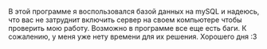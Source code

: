 В этой программе я воспользовался базой данных на mySQL и надеюсь, что вас не затруднит включить сервер на своем компьютере чтобы проверить мою работу. Возможно в программе все еще есть баги. К сожалению, у меня уже нету времени для их решения. Хорошего дня :3